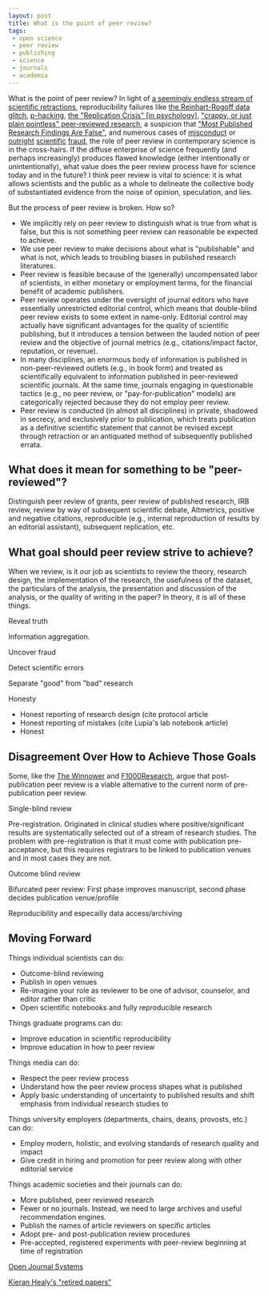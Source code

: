 ```yaml
---
layout: post
title: What is the point of peer review?
tags:
 - open science
 - peer review
 - publishing
 - science
 - journals
 - academia
---
```


What is the point of peer review? In light of [a seemingly endless stream of scientific retractions](http://retractionwatch.com/), reproducibility failures like [the Reinhart-Rogoff data glitch](http://en.wikipedia.org/wiki/Growth_in_a_Time_of_Debt), [p-hacking](http://datacolada.org/), [the "Replication Crisis" [in psychology]](http://chronicle.com/article/Replication-Crisis-in/147301/), ["crappy, or just plain pointless" peer-reviewed research](http://andrewgelman.com/2014/03/06/much-time-spend-criticizing-research-thats-fraudulent-crappy-just-plain-pointless/), a suspicion that ["Most Published Research Findings Are False"](http://www.plosmedicine.org/article/info%3Adoi%2F10.1371%2Fjournal.pmed.0020124), and numerous cases of [misconduct](http://en.wikipedia.org/wiki/Andrew_Wakefield) or [outright](http://www.nytimes.com/2013/04/28/magazine/diederik-stapels-audacious-academic-fraud.html?pagewanted=all) [scientific](http://www.the-scientist.com/?articles.view/articleNo/26647/title/Grad-student-falsified-data/) [fraud](http://en.wikipedia.org/wiki/Marc_Hauser), the role of peer review in contemporary science is in the cross-hairs. If the diffuse enterprise of science frequently (and perhaps increasingly) produces flawed knowledge (either intentionally or unintentionally), what value does the peer review process have for science today and in the future? I think peer review is vital to science: it is what allows scientists and the public as a whole to delineate the collective body of substantiated evidence from the noise of opinion, speculation, and lies.

But the process of peer review is broken. How so?

 - We implicitly rely on peer review to distinguish what is true from what is false, but this is not something peer review can reasonable be expected to achieve. 
 - We use peer review to make decisions about what is "publishable" and what is not, which leads to troubling biases in published research literatures.
 - Peer review is feasible because of the (generally) uncompensated labor of scientists, in either monetary or employment terms, for the financial benefit of academic publishers.
 - Peer review operates under the oversight of journal editors who have essentially unrestricted editorial control, which means that double-blind peer review exists to some extent in name-only. Editorial control may actually have significant advantages for the quality of scientific publishing, but it introduces a tension between the lauded notion of peer review and the objective of journal metrics (e.g., citations/impact factor, reputation, or revenue).
 - In many disciplines, an enormous body of information is published in non-peer-reviewed outlets (e.g., in book form) and treated as scientifically equivalent to information published in peer-reviewed scientific journals. At the same time, journals engaging in questionable tactics (e.g., no peer review, or "pay-for-publication" models) are categorically rejected because they do not employ peer review.
 - Peer review is conducted (in almost all disciplines) in private, shadowed in secrecy, and exclusively prior to publication, which treats publication as a definitive scientific statement that cannot be revised except through retraction or an antiquated method of subsequently published errata.


 
 
## What does it mean for something to be "peer-reviewed"? ##

Distinguish peer review of grants, peer review of published research, IRB review, review by way of subsequent scientific debate, Altmetrics, positive and negative citations, reproducible (e.g., internal reproduction of results by an editorial assistant), subsequent replication, etc.


## What goal should peer review strive to achieve? ##

When we review, is it our job as scientists to review the theory, research design, the implementation of the research, the usefulness of the dataset, the particulars of the analysis, the presentation and discussion of the analysis, or the quality of writing in the paper? In theory, it is all of these things.



Reveal truth

Information aggregation.


Uncover fraud

Detect scientific errors

Separate "good" from "bad" research

Honesty
 - Honest reporting of research design (cite protocol article
 - Honest reporting of mistakes (cite Lupia's lab notebook article)
 - Honest



## Disagreement Over How to Achieve Those Goals ##

Some, like the [The Winnower](https://thewinnower.com/) and [F1000Research](http://f1000research.com/), argue that post-publication peer review is a viable alternative to the current norm of pre-publication peer review.

Single-blind review



Pre-registration.
Originated in clinical studies where positive/significant results are systematically selected out of a stream of research studies.
The problem with pre-registration is that it must come with publication pre-acceptance, but this requires registrars to be linked to publication venues and in most cases they are not.

Outcome blind review

Bifurcated peer review: First phase improves manuscript, second phase decides publication venue/profile

Reproducibility and especailly data access/archiving 


## Moving Forward ##

Things individual scientists can do:
 - Outcome-blind reviewing
 - Publish in open venues
 - Re-imagine your role as reviewer to be one of advisor, counselor, and editor rather than critic
 - Open scientific notebooks and fully reproducible research

Things graduate programs can do:
 - Improve education in scientific reproducibility
 - Improve education in how to peer review
 

 
Things media can do:
 - Respect the peer review process
 - Understand how the peer review process shapes what is published
 - Apply basic understanding of uncertainty to published results and shift emphasis from individual research studies to 

Things university employers (departments, chairs, deans, provosts, etc.) can do:
 - Employ modern, holistic, and evolving standards of research quality and impact
 - Give credit in hiring and promotion for peer review along with other editorial service

Things academic societies and their journals can do:
 - More published, peer reviewed research
 - Fewer or no journals. Instead, we need to large archives and useful recommendation engines.
 - Publish the names of article reviewers on specific articles
 - Adopt pre- and post-publication review procedures
 - Pre-accepted, registered experiments with peer-review beginning at time of registration


 
[Open Journal Systems](https://pkp.sfu.ca/ojs/)

[Kieran Healy's "retired papers"](http://kieranhealy.org/publications/)
